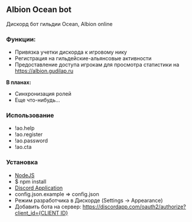 ## Albion Ocean bot

Дискорд бот гильдии Ocean, Albion online

### Функции:
* Привязка учетки дискорда к игровому нику
* Регистрация на гильдейские-альянсовые активности
* Предоставление доступа игрокам для просмотра статистики на https://albion.gudilap.ru 

**В планах:**
* Синхронизация ролей
* Еще что-нибудь...

### Использование
* !ao.help
* !ao.register
* !ao.password
* !ao.cta
 
### Установка
* [NodeJS](https://nodejs.org/)
* $ npm install
* [Discord Application](https://discordapp.com/developers/applications/)
* config.json.example => config.json
* Режим разработчика в Дискорде (Settings -> Appearance)
* Добавить бота на сервер: [https://discordapp.com/oauth2/authorize?client_id={CLIENT ID}](https://discordapp.com/oauth2/authorize?client_id=#)
